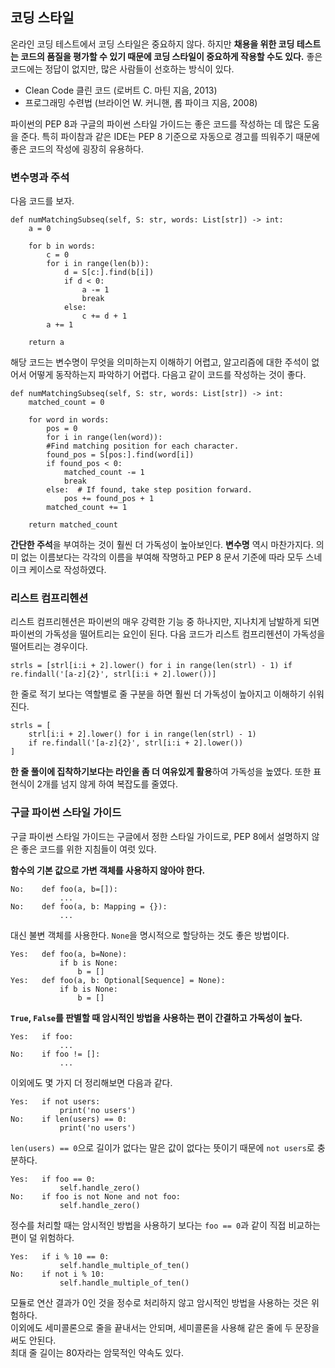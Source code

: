 ## 코딩 스타일
온라인 코딩 테스트에서 코딩 스타일은 중요하지 않다. 하지만 **채용을 위한 코딩 테스트는 코드의 품질을 평가할 수 있기 때문에 코딩 스타일이 중요하게 작용할 수도 있다.** 좋은 코드에는 정답이 없지만, 많은 사람들이 선호하는 방식이 있다.
- Clean Code 클린 코드 (로버트 C. 마틴 지음, 2013)
- 프로그래밍 수련법 (브라이언 W. 커니핸, 롭 파이크 지음, 2008)

파이썬의 PEP 8과 구글의 파이썬 스타일 가이드는 좋은 코드를 작성하는 데 많은 도움을 준다. 특히 파이참과 같은 IDE는 PEP 8 기준으로 자동으로 경고를 띄워주기 때문에 좋은 코드의 작성에 굉장히 유용하다.

### 변수명과 주석
다음 코드를 보자.
```commandline
def numMatchingSubseq(self, S: str, words: List[str]) -> int:
    a = 0
    
    for b in words:
        c = 0
        for i in range(len(b)):
            d = S[c:].find(b[i])
            if d < 0:
                a -= 1
                break
            else:
                c += d + 1
        a += 1
    
    return a
```
해당 코드는 변수명이 무엇을 의미하는지 이해하기 어렵고, 알고리즘에 대한 주석이 없어서 어떻게 동작하는지 파악하기 어렵다. 다음고 같이 코드를 작성하는 것이 좋다.
```commandline
def numMatchingSubseq(self, S: str, words: List[str]) -> int:
    matched_count = 0
    
    for word in words:
        pos = 0
        for i in range(len(word)):
        #Find matching position for each character.
        found_pos = S[pos:].find(word[i])
        if found_pos < 0:
            matched_count -= 1
            break
        else:  # If found, take step position forward.
            pos += found_pos + 1
        matched_count += 1
    
    return matched_count
```
**간단한 주석**을 부여하는 것이 훨씬 더 가독성이 높아보인다. **변수명** 역시 마찬가지다. 의미 없는 이름보다는 각각의 이름을 부여해 작명하고 PEP 8 문서 기준에 따라 모두 스네이크 케이스로 작성하였다.

### 리스트 컴프리헨션
리스트 컴프리헨션은 파이썬의 매우 강력한 기능 중 하나지만, 지나치게 남발하게 되면 파이썬의 가독성을 떨어트리는 요인이 된다. 다음 코드가 리스트 컴프리헨션이 가독성을 떨어트리는 경우이다.
```commandline
strls = [strl[i:i + 2].lower() for i in range(len(strl) - 1) if re.findall('[a-z]{2}', strl[i:i + 2].lower())]
```
한 줄로 적기 보다는 역할별로 줄 구분을 하면 훨씬 더 가독성이 높아지고 이해하기 쉬워진다.
```commandline
strls = [
    strl[i:i + 2].lower() for i in range(len(strl) - 1)
    if re.findall('[a-z]{2}', strl[i:i + 2].lower())
]
```
**한 줄 풀이에 집착하기보다는 라인을 좀 더 여유있게 활용**하여 가독성을 높였다. 또한 표현식이 2개를 넘지 않게 하여 복잡도를 줄였다.

### 구글 파이썬 스타일 가이드
구글 파이썬 스타일 가이드는 구글에서 정한 스타일 가이드로, PEP 8에서 설명하지 않은 좋은 코드를 위한 지침들이 여럿 있다.

**함수의 기본 값으로 가변 객체를 사용하지 않아야 한다.**
```commandline
No:    def foo(a, b=[]):
           ...
No:    def foo(a, b: Mapping = {}):
           ...
```
대신 불변 객체를 사용한다. `None`을 명시적으로 할당하는 것도 좋은 방법이다.
```commandline
Yes:   def foo(a, b=None):
           if b is None:
               b = []
Yes:   def foo(a, b: Optional[Sequence] = None):
           if b is None:
               b = []
```
**`True`, `False`를 판별할 때 암시적인 방법을 사용하는 편이 간결하고 가독성이 높다.**
```commandline
Yes:   if foo:
           ...
No:    if foo != []:
           ...
```

이외에도 몇 가지 더 정리해보면 다음과 같다.
```commandline
Yes:   if not users:
           print('no users')
No:    if len(users) == 0:
           print('no users')
```
`len(users) == 0`으로 길이가 없다는 말은 값이 없다는 뜻이기 때문에 `not users`로 충분하다.
```commandline
Yes:   if foo == 0:
           self.handle_zero()
No:    if foo is not None and not foo:
           self.handle_zero()
```
정수를 처리할 때는 암시적인 방법을 사용하기 보다는 `foo == 0`과 같이 직접 비교하는 편이 덜 위험하다.
```commandline
Yes:   if i % 10 == 0:
           self.handle_multiple_of_ten()
No:    if not i % 10:
           self.handle_multiple_of_ten()
```
모듈로 연산 결과가 0인 것을 정수로 처리하지 않고 암시적인 방법을 사용하는 것은 위험하다.<br>이외에도 세미콜론으로 줄을 끝내서는 안되며, 세미콜론을 사용해 같은 줄에 두 문장을 써도 안된다.<br>최대 줄 길이는 80자라는 암묵적인 약속도 있다.